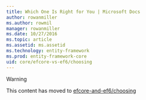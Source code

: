 ```yaml
---
title: Which One Is Right for You | Microsoft Docs
author: rowanmiller
ms.author: rowmil
manager: rowanmiller
ms.date: 10/27/2016
ms.topic: article
ms.assetid: ms.assetid
ms.technology: entity-framework
ms.prod: entity-framework-core 
uid: core/efcore-vs-ef6/choosing
---
```


> [!WARNING]
> This content has moved to [efcore-and-ef6/choosing](../../efcore-and-ef6/choosing.md)
